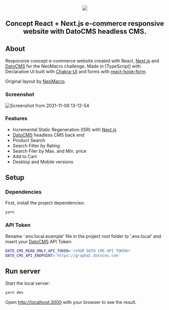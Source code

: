 <br />
<p align="center"><img src="https://user-images.githubusercontent.com/20209393/140961728-ad588d0b-c1c5-458d-ac46-0a65c56d87d3.png" /></p>

<h2 align="center">Concept React + Next.js e-commerce responsive website with DatoCMS headless CMS.</h2>

## About

Responsive concept e-commerce website created with React, [Next.js](https://www.nextjs.org) and [DatoCMS](https://www.datocms.com) for the NeoMacro challenge. Made in [TypeScript] with Declarative UI built with [Chakra-UI](https://www.npmjs.com/package/@chakra-ui/react) and forms with [react-hook-form](https://react-hook-form.com/).

Original layout by [NeoMacro](https://www.neomacro.com.br).

### Screenshot

![Screenshot from 2021-11-09 13-12-54](https://user-images.githubusercontent.com/20209393/140961717-608c4e23-69e5-48ee-86ac-73babd4ae8cd.png)

### Features

- Incremental Static Regeneration (ISR) with [Next.js](https://www.nextjs.org)
- [DatoCMS](https://www.datocms.com) headless CMS back end
- Product Search
- Search Filter by Rating
- Search Filer by Max. and Min. price
- Add to Cart
- Desktop and Mobile versions

## Setup

### Dependencies

First, install the project dependencies:

```bash
yarn
```

### API Token

Rename '.env.local.example' file in the project root folder to '.env.local' and insert your [DatoCMS](https://www.datocms.com) API Token:

```bash
DATO_CMS_READ_ONLY_API_TOKEN='<YOUR DATO CMS API TOKEN>'
DATO_CMS_API_ENDPOINT='https://graphql.datocms.com'
```

## Run server

Start the local server:

```bash
yarn dev
```

Open [http://localhost:3000](http://localhost:3000) with your browser to see the result.

